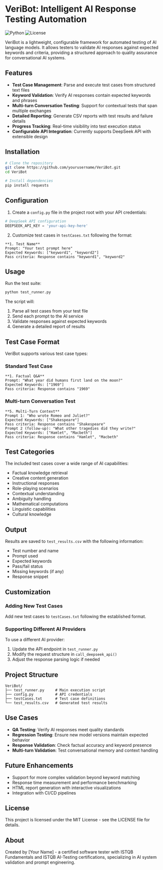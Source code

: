 # VeriBot: Intelligent AI Response Testing Automation

![Python](https://img.shields.io/badge/python-3.7+-blue.svg)
![License](https://img.shields.io/badge/license-MIT-green.svg)

VeriBot is a lightweight, configurable framework for automated testing of AI language models. It allows testers to validate AI responses against expected keywords and criteria, providing a structured approach to quality assurance for conversational AI systems.

## Features

- **Test Case Management**: Parse and execute test cases from structured text files
- **Keyword Validation**: Verify AI responses contain expected keywords and phrases
- **Multi-turn Conversation Testing**: Support for contextual tests that span multiple exchanges
- **Detailed Reporting**: Generate CSV reports with test results and failure details
- **Progress Tracking**: Real-time visibility into test execution status
- **Configurable API Integration**: Currently supports DeepSeek API with extensible design

## Installation

```bash
# Clone the repository
git clone https://github.com/yourusername/VeriBot.git
cd VeriBot

# Install dependencies
pip install requests
```

## Configuration

1. Create a `config.py` file in the project root with your API credentials:

```python
# DeepSeek API configuration
DEEPSEEK_API_KEY = 'your-api-key-here'
```

2. Customize test cases in `testCases.txt` following the format:

```
**1. Test Name**  
Prompt: "Your test prompt here"  
Expected Keywords: ["keyword1", "keyword2"]  
Pass criteria: Response contains "keyword1", "keyword2"
```

## Usage

Run the test suite:

```bash
python test_runner.py
```

The script will:
1. Parse all test cases from your test file
2. Send each prompt to the AI service
3. Validate responses against expected keywords
4. Generate a detailed report of results

## Test Case Format

VeriBot supports various test case types:

### Standard Test Case
```
**1. Factual Q&A**  
Prompt: "What year did humans first land on the moon?"  
Expected Keywords: ["1969"]  
Pass criteria: Response contains "1969"
```

### Multi-turn Conversation Test
```
**5. Multi-Turn Context**  
Prompt 1: "Who wrote Romeo and Juliet?"  
Expected Keywords: ["Shakespeare"]  
Pass criteria: Response contains "Shakespeare"  
Prompt 2 (follow-up): "What other tragedies did they write?"  
Expected Keywords: ["Hamlet", "Macbeth"]  
Pass criteria: Response contains "Hamlet", "Macbeth"
```

## Test Categories

The included test cases cover a wide range of AI capabilities:
- Factual knowledge retrieval
- Creative content generation
- Instructional responses
- Role-playing scenarios
- Contextual understanding
- Ambiguity handling
- Mathematical computations
- Linguistic capabilities
- Cultural knowledge

## Output

Results are saved to `test_results.csv` with the following information:
- Test number and name
- Prompt used
- Expected keywords
- Pass/fail status
- Missing keywords (if any)
- Response snippet

## Customization

### Adding New Test Cases
Add new test cases to `testCases.txt` following the established format.

### Supporting Different AI Providers
To use a different AI provider:
1. Update the API endpoint in `test_runner.py`
2. Modify the request structure in `call_deepseek_api()`
3. Adjust the response parsing logic if needed

## Project Structure

```
VeriBot/
├── test_runner.py     # Main execution script
├── config.py          # API credentials
├── testCases.txt      # Test case definitions
└── test_results.csv   # Generated test results
```

## Use Cases

- **QA Testing**: Verify AI responses meet quality standards
- **Regression Testing**: Ensure new model versions maintain expected behavior
- **Response Validation**: Check factual accuracy and keyword presence
- **Multi-turn Validation**: Test conversational memory and context handling

## Future Enhancements

- Support for more complex validation beyond keyword matching
- Response time measurement and performance benchmarking
- HTML report generation with interactive visualizations
- Integration with CI/CD pipelines

## License

This project is licensed under the MIT License - see the LICENSE file for details.

## About

Created by [Your Name] - a certified software tester with ISTQB Fundamentals and ISTQB AI-Testing certifications, specializing in AI system validation and prompt engineering.